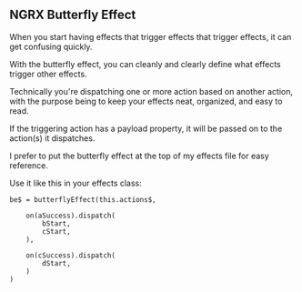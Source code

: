 ## NGRX Butterfly Effect

When you start having effects that trigger effects that trigger effects, it can get confusing quickly.

With the butterfly effect, you can cleanly and clearly define what effects trigger other effects.

Technically you're dispatching one or more action based on another action, with the purpose being to keep your effects neat, organized, and easy to read.

If the triggering action has a payload property, it will be passed on to the action(s) it dispatches.

I prefer to put the butterfly effect at the top of my effects file for easy reference.

Use it like this in your effects class:
```
be$ = butterflyEffect(this.actions$,

    on(aSuccess).dispatch(
        bStart,
        cStart,
    ),

    on(cSuccess).dispatch(
        dStart,
    )
)
```

